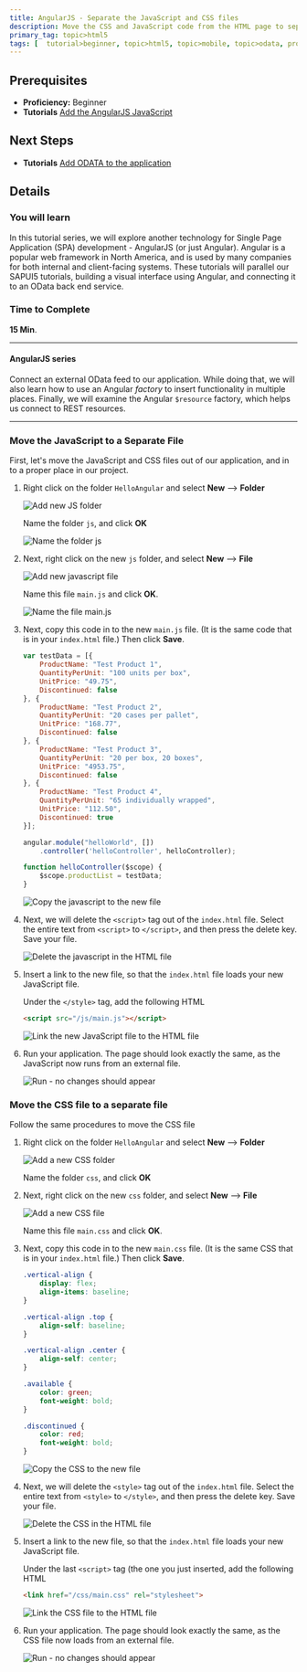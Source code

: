 ```yaml
---
title: AngularJS - Separate the JavaScript and CSS files
description: Move the CSS and JavaScript code from the HTML page to separate files on the web server.
primary_tag: topic>html5 
tags: [  tutorial>beginner, topic>html5, topic>mobile, topic>odata, products>sap-cloud-platform ]
---
```

## Prerequisites  
 - **Proficiency:** Beginner
 - **Tutorials** [Add the AngularJS JavaScript](https://developers.sap.com/tutorials/angular-add-javascript.html)

## Next Steps
 - **Tutorials** [Add ODATA to the application](https://developers.sap.com/tutorials/angular-add-odata.html)


## Details
### You will learn  
In this tutorial series, we will explore another technology for Single Page Application (SPA) development - AngularJS (or just Angular).  Angular is a popular web framework in North America, and is used by many companies for both internal and client-facing systems.  These tutorials will parallel our SAPUI5 tutorials, building a visual interface using Angular, and connecting it to an OData back end service.

### Time to Complete
**15 Min**.

---
#### AngularJS series
Connect an external OData feed to our application.  While doing that, we will also learn how to use an Angular *factory* to insert functionality in multiple places.  Finally, we will examine the Angular `$resource` factory, which helps us connect to REST resources.

---

### Move the JavaScript to a Separate File

First, let's move the JavaScript and CSS files out of our application, and in to a proper place in our project.

1.  Right click on the folder `HelloAngular` and select **New** --> **Folder**

    ![Add new JS folder](1-1.png)

    Name the folder `js`, and click **OK**

    ![Name the folder js](1-1b.png)

2.  Next, right click on the new `js` folder, and select **New** --> **File**

    ![Add new javascript file](1-2.png)

    Name this file `main.js` and click **OK**.

    ![Name the file main.js](1-2b.png)

3.  Next, copy this code in to the new `main.js` file.  (It is the same code that is in your `index.html` file.)  Then click **Save**.

    ```javascript
    var testData = [{
    	ProductName: "Test Product 1",
    	QuantityPerUnit: "100 units per box",
    	UnitPrice: "49.75",
    	Discontinued: false
    }, {
    	ProductName: "Test Product 2",
    	QuantityPerUnit: "20 cases per pallet",
    	UnitPrice: "168.77",
    	Discontinued: false
    }, {
    	ProductName: "Test Product 3",
    	QuantityPerUnit: "20 per box, 20 boxes",
    	UnitPrice: "4953.75",
    	Discontinued: false
    }, {
    	ProductName: "Test Product 4",
    	QuantityPerUnit: "65 individually wrapped",
    	UnitPrice: "112.50",
    	Discontinued: true
    }];

    angular.module("helloWorld", [])
    	.controller('helloController', helloController);

    function helloController($scope) {
    	$scope.productList = testData;
    }
    ```

    ![Copy the javascript to the new file](1-3.png)

4.  Next, we will delete the `<script>` tag out of the `index.html` file.  Select the entire text from `<script>` to `</script>`, and then press the delete key.  Save your file.

    ![Delete the javascript in the HTML file](1-4a.png)

5.  Insert a link to the new file, so that the `index.html` file loads your new JavaScript file.  

    Under the `</style>` tag, add the following HTML

    ```html
    <script src="/js/main.js"></script>
    ```

    ![Link the new JavaScript file to the HTML file](1-5.png)

6.  Run your application.  The page should look exactly the same, as the JavaScript now runs from an external file.

    ![Run - no changes should appear](run-app.png)

### Move the CSS file to a separate file

Follow the same procedures to move the CSS file

1.  Right click on the folder `HelloAngular` and select **New** --> **Folder**

    ![Add a new CSS folder](2-1.png)

    Name the folder `css`, and click **OK**

2.  Next, right click on the new `css` folder, and select **New** --> **File**

    ![Add a new CSS file](2-2.png)

    Name this file `main.css` and click **OK**.

3.  Next, copy this code in to the new `main.css` file.  (It is the same CSS that is in your `index.html` file.)  Then click **Save**.

    ```css
    .vertical-align {
        display: flex;
        align-items: baseline;
    }

    .vertical-align .top {
        align-self: baseline;
    }

    .vertical-align .center {
        align-self: center;
    }

    .available {
        color: green;
        font-weight: bold;
    }

    .discontinued {
        color: red;
        font-weight: bold;
    }
    ```

    ![Copy the CSS to the new file](2-3.png)

4.  Next, we will delete the `<style>` tag out of the `index.html` file.  Select the entire text from `<style>` to `</style>`, and then press the delete key.  Save your file.

    ![Delete the CSS in the HTML file](2-4.png)

5.  Insert a link to the new file, so that the `index.html` file loads your new JavaScript file.  

    Under the last `<script>` tag (the one you just inserted, add the following HTML

    ```html
    <link href="/css/main.css" rel="stylesheet">
    ```

    ![Link the CSS file to the HTML file](2-5.png)

6.  Run your application.  The page should look exactly the same, as the CSS file now loads from an external file.

    ![Run - no changes should appear](run-app.png)


